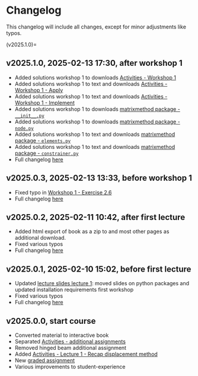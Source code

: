 # Changelog

This changelog will include all changes, except for minor adjustments like typos.

(v2025.1.0)=
## v2025.1.0, 2025-02-13 17:30, after workshop 1
- Added solutions workshop 1 to downloads [Activities - Workshop 1](./workshop1.md)
- Added solutions workshop 1 to text and downloads [Activities - Workshop 1 - Apply](./workshop1/Workshop_1_Apply.ipynb)
- Added solutions workshop 1 to text and downloads [Activities - Workshop 1 - Implement](./workshop1/Workshop_1_Implement.ipynb)
- Added solutions workshop 1 to downloads [matrixmethod package - `__init__.py`](./matrixmethod/__init__.md)
- Added solutions workshop 1 to downloads [ matrixmethod package - `node.py`](./matrixmethod/node.md)
- Added solutions workshop 1 to text and downloads [matrixmethod package - `elements.py`](./matrixmethod/elements.md)
- Added solutions workshop 1 to text and downloads [matrixmethod package - `constrainer.py`](./matrixmethod/constrainer.md)
- Full changelog [here](https://github.com/CIEM5000-2025/book/releases/tag/v2025.1.0)

## v2025.0.3, 2025-02-13 13:33, before workshop 1
- Fixed typo in [Workshop 1 - Exercise 2.6](exercise2.6)
- Full changelog [here](https://github.com/CIEM5000-2025/book/releases/tag/v2025.0.3)

## v2025.0.2, 2025-02-11 10:42, after first lecture
- Added html export of book as a zip to [](./instructions.md) and most other pages as additional download.
- Fixed various typos
- Full changelog [here](https://github.com/CIEM5000-2025/book/releases/tag/v2025.0.2)

## v2025.0.1, 2025-02-10 15:02, before first lecture
- Updated [lecture slides lecture 1](./lecture1.md): moved slides on python packages and updated installation requirements first workshop
- Fixed various typos
- Full changelog [here](https://github.com/CIEM5000-2025/book/releases/tag/v2025.0.1)

## v2025.0.0, start course
- Converted material to interactive book
- Separated [Activities - additional assignments](./additional.md)
- Removed hinged beam additional assignment
- Added [Activities - Lecture 1 - Recap displacement method](./lecture1/displacement.md)
- New [graded assignment](./assignment.md)
- Various improvements to student-experience
